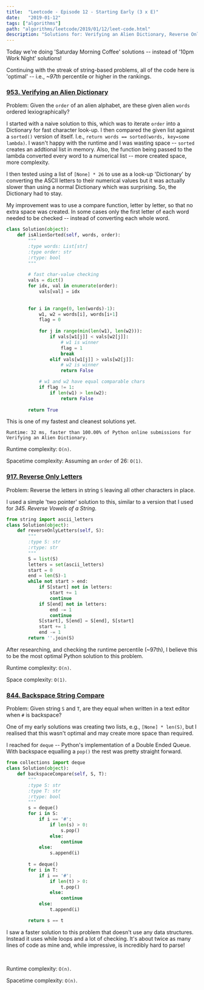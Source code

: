 ```yaml
---
title:  "Leetcode - Episode 12 - Starting Early (3 x E)"
date:   "2019-01-12"
tags: ["algorithms"]
path: "algorithms/leetcode/2019/01/12/leet-code.html"
description: "Solutions for: Verifying an Alien Dictionary, Reverse Only Letters, and Backspace String Compare."
---
```


Today we're doing 'Saturday Morning Coffee' solutions -- instead of '10pm Work Night' solutions!

Continuing with the streak of string-based problems, all of the code here is 'optimal' -- i.e., *~97th* percentile or higher in the rankings.

### [953. Verifying an Alien Dictionary](https://leetcode.com/problems/verifying-an-alien-dictionary/)

Problem: Given the `order` of an alien alphabet, are these given alien `words` ordered lexiographically?

I started with a naive solution to this, which was to iterate `order` into a Dictionary for fast character look-up. I then compared the given list against a `sorted()` version of itself. I.e., `return words == sorted(words, key=some lambda)`. I wasn't happy with the runtime and I was wasting space -- `sorted` creates an addtional list in memory. Also, the function being passed to the lambda converted every word to a numerical list -- more created space, more complexity.

I then tested using a list of `[None] * 26` to use as a look-up 'Dictionary' by converting the ASCII letters to their numerical values but it was actually slower than using a normal Dictionary which was surprising. So, the Dictionary had to stay.

My improvement was to use a compare function, letter by letter, so that no extra space was created. In some cases only the first letter of each word needed to be checked -- instead of converting each whole word.

```python
class Solution(object):
    def isAlienSorted(self, words, order):
        """
        :type words: List[str]
        :type order: str
        :rtype: bool
        """
        
        # fast char-value checking
        vals = dict()
        for idx, val in enumerate(order):
            vals[val] = idx
        
        
        for i in range(0, len(words)-1):
            w1, w2 = words[i], words[i+1]
            flag = 0
            
            for j in range(min(len(w1), len(w2))):
                if vals[w1[j]] < vals[w2[j]]:
                    # w1 is winner
                    flag = 1
                    break
                elif vals[w1[j]] > vals[w2[j]]:
                    # w2 is winner
                    return False

            # w1 and w2 have equal comparable chars
            if flag != 1:
                if len(w1) > len(w2):
                    return False
        
        return True
```

This is one of my fastest and cleanest solutions yet.

`Runtime: 32 ms, faster than 100.00% of Python online submissions for Verifying an Alien Dictionary.`

Runtime complexity: `O(n)`.

Spacetime complexity: Assuming an `order` of 26: `O(1)`.

### [917. Reverse Only Letters](https://leetcode.com/problems/reverse-only-letters/)

Problem: Reverse the letters in string `S` leaving all other characters in place.

I used a simple 'two pointer' solution to this, similar to a version that I used for *345. Reverse Vowels of a String*.

```python
from string import ascii_letters
class Solution(object):
    def reverseOnlyLetters(self, S):
        """
        :type S: str
        :rtype: str
        """
        S = list(S)
        letters = set(ascii_letters)
        start = 0
        end = len(S)-1
        while not start > end:
            if S[start] not in letters:
                start += 1
                continue
            if S[end] not in letters:
                end -= 1
                continue
            S[start], S[end] = S[end], S[start]
            start += 1
            end -= 1
        return ''.join(S)
```

After researching, and checking the runtime percentile (~97th), I believe this to be the most optimal Python solution to this problem.

Runtime complexity: `O(n)`.

Space complexity: `O(1)`.

### [844. Backspace String Compare](https://leetcode.com/problems/backspace-string-compare/)

Problem: Given string `S` and `T`, are they equal when written in a text editor when `#` is backspace?

One of my early solutions was creating two lists, e.g., `[None] * len(S)`, but I realised that this wasn't optimal and may create more space than required.

I reached for `deque` -- Python's implementation of a Double Ended Queue. With backspace equalling a `pop()` the rest was pretty straight forward. 

```python
from collections import deque
class Solution(object):
    def backspaceCompare(self, S, T):
        """
        :type S: str
        :type T: str
        :rtype: bool
        """
        s = deque()
        for i in S:
            if i == '#':
                if len(s) > 0:
                    s.pop()
                else:
                    continue
            else:
                s.append(i)
            
        t = deque()
        for i in T:
            if i == '#':
                if len(t) > 0:
                    t.pop()
                else:
                    continue
            else:
                t.append(i)

        return s == t
```

I saw a faster solution to this problem that doesn't use any data structures. Instead it uses while loops and a lot of checking. It's about twice as many lines of code as mine and, while impressive, is incredibly hard to parse!

<br>

Runtime complexity: `O(n)`.

Spacetime complexity: `O(n)`.
